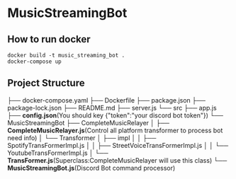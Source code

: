 # MusicStreamingBot

## How to run docker
```
docker build -t music_streaming_bot .
docker-compose up
```

## Project Structure
├── docker-compose.yaml
├── Dockerfile
├── package.json
├── package-lock.json
├── README.md
├── server.js
└── src
    ├── app.js
    ├── **config.json**(You should key {"token":"your discord bot token"})
    └── MusicStreamingBot
        ├── CompleteMusicRelayer
        │   ├── **CompleteMusicRelayer.js**(Control all platform transformer to process bot need info)
        │   └── Transformer
        │       ├── impl
        │       │   ├── SpotifyTransFormerImpl.js
        │       │   ├── StreetVoiceTransFormerImpl.js
        │       │   └── YoutubeTransFormerImpl.js
        │       └── **TransFormer.js**(Superclass:CompleteMusicRelayer will use this class)
        └── **MusicStreamingBot.js**(Discord Bot command processor)